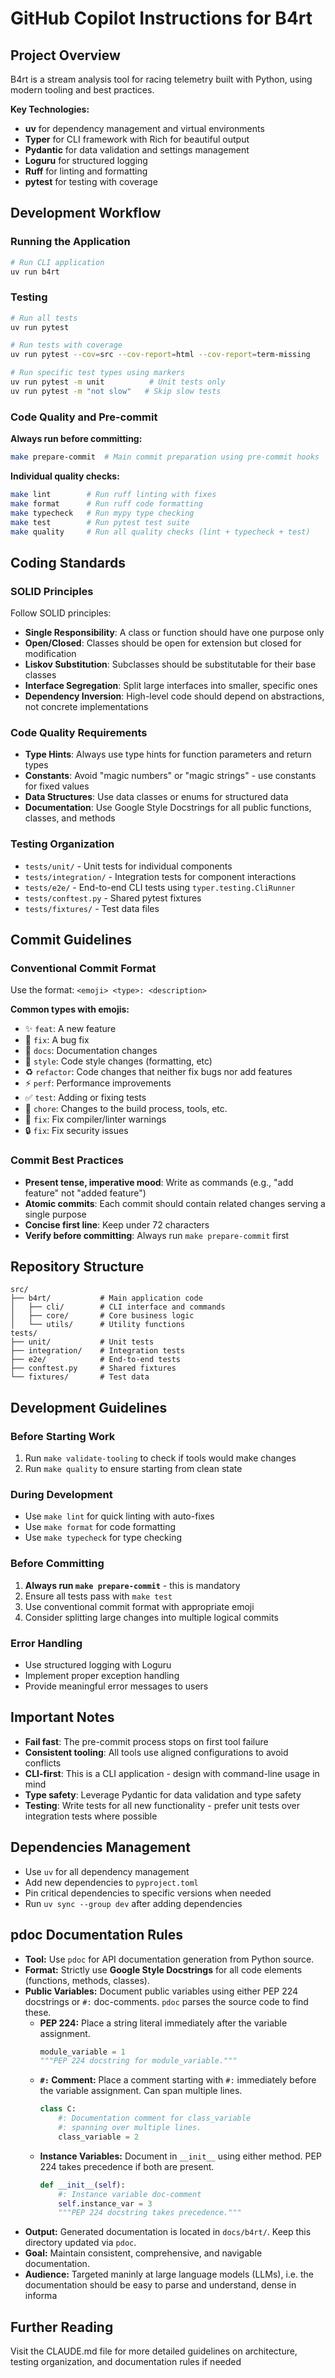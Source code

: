 # GitHub Copilot Instructions for B4rt

## Project Overview

B4rt is a stream analysis tool for racing telemetry built with Python, using modern tooling and best practices.

**Key Technologies:**
- **uv** for dependency management and virtual environments
- **Typer** for CLI framework with Rich for beautiful output
- **Pydantic** for data validation and settings management
- **Loguru** for structured logging
- **Ruff** for linting and formatting
- **pytest** for testing with coverage

## Development Workflow

### Running the Application
```bash
# Run CLI application
uv run b4rt
```

### Testing
```bash
# Run all tests
uv run pytest

# Run tests with coverage
uv run pytest --cov=src --cov-report=html --cov-report=term-missing

# Run specific test types using markers
uv run pytest -m unit          # Unit tests only
uv run pytest -m "not slow"   # Skip slow tests
```

### Code Quality and Pre-commit

**Always run before committing:**
```bash
make prepare-commit  # Main commit preparation using pre-commit hooks
```

**Individual quality checks:**
```bash
make lint        # Run ruff linting with fixes
make format      # Run ruff code formatting
make typecheck   # Run mypy type checking
make test        # Run pytest test suite
make quality     # Run all quality checks (lint + typecheck + test)
```

## Coding Standards

### SOLID Principles
Follow SOLID principles:
- **Single Responsibility**: A class or function should have one purpose only
- **Open/Closed**: Classes should be open for extension but closed for modification
- **Liskov Substitution**: Subclasses should be substitutable for their base classes
- **Interface Segregation**: Split large interfaces into smaller, specific ones
- **Dependency Inversion**: High-level code should depend on abstractions, not concrete implementations

### Code Quality Requirements
- **Type Hints**: Always use type hints for function parameters and return types
- **Constants**: Avoid "magic numbers" or "magic strings" - use constants for fixed values
- **Data Structures**: Use data classes or enums for structured data
- **Documentation**: Use Google Style Docstrings for all public functions, classes, and methods

### Testing Organization
- `tests/unit/` - Unit tests for individual components
- `tests/integration/` - Integration tests for component interactions
- `tests/e2e/` - End-to-end CLI tests using `typer.testing.CliRunner`
- `tests/conftest.py` - Shared pytest fixtures
- `tests/fixtures/` - Test data files

## Commit Guidelines

### Conventional Commit Format
Use the format: `<emoji> <type>: <description>`

**Common types with emojis:**
- ✨ `feat`: A new feature
- 🐛 `fix`: A bug fix
- 📝 `docs`: Documentation changes
- 💄 `style`: Code style changes (formatting, etc)
- ♻️ `refactor`: Code changes that neither fix bugs nor add features
- ⚡️ `perf`: Performance improvements
- ✅ `test`: Adding or fixing tests
- 🔧 `chore`: Changes to the build process, tools, etc.
- 🚨 `fix`: Fix compiler/linter warnings
- 🔒️ `fix`: Fix security issues

### Commit Best Practices
- **Present tense, imperative mood**: Write as commands (e.g., "add feature" not "added feature")
- **Atomic commits**: Each commit should contain related changes serving a single purpose
- **Concise first line**: Keep under 72 characters
- **Verify before committing**: Always run `make prepare-commit` first

## Repository Structure

```
src/
├── b4rt/           # Main application code
│   ├── cli/        # CLI interface and commands
│   ├── core/       # Core business logic
│   └── utils/      # Utility functions
tests/
├── unit/           # Unit tests
├── integration/    # Integration tests
├── e2e/            # End-to-end tests
├── conftest.py     # Shared fixtures
└── fixtures/       # Test data
```

## Development Guidelines

### Before Starting Work
1. Run `make validate-tooling` to check if tools would make changes
2. Run `make quality` to ensure starting from clean state

### During Development
- Use `make lint` for quick linting with auto-fixes
- Use `make format` for code formatting
- Use `make typecheck` for type checking

### Before Committing
1. **Always run `make prepare-commit`** - this is mandatory
2. Ensure all tests pass with `make test`
3. Use conventional commit format with appropriate emoji
4. Consider splitting large changes into multiple logical commits

### Error Handling
- Use structured logging with Loguru
- Implement proper exception handling
- Provide meaningful error messages to users

## Important Notes

- **Fail fast**: The pre-commit process stops on first tool failure
- **Consistent tooling**: All tools use aligned configurations to avoid conflicts
- **CLI-first**: This is a CLI application - design with command-line usage in mind
- **Type safety**: Leverage Pydantic for data validation and type safety
- **Testing**: Write tests for all new functionality - prefer unit tests over integration tests where possible

## Dependencies Management

- Use `uv` for all dependency management
- Add new dependencies to `pyproject.toml`
- Pin critical dependencies to specific versions when needed
- Run `uv sync --group dev` after adding dependencies

## pdoc Documentation Rules

- **Tool:** Use `pdoc` for API documentation generation from Python source.
- **Format:** Strictly use **Google Style Docstrings** for all code elements (functions, methods, classes).
- **Public Variables:** Document public variables using either PEP 224 docstrings or `#:` doc-comments. `pdoc` parses the source code to find these.
  - **PEP 224:** Place a string literal immediately after the variable assignment.
    ```python
    module_variable = 1
    """PEP 224 docstring for module_variable."""
    ```
  - **`#:` Comment:** Place a comment starting with `#:` immediately before the variable assignment. Can span multiple lines.
    ```python
    class C:
        #: Documentation comment for class_variable
        #: spanning over multiple lines.
        class_variable = 2
    ```
  - **Instance Variables:** Document in `__init__` using either method. PEP 224 takes precedence if both are present.
    ```python
    def __init__(self):
        #: Instance variable doc-comment
        self.instance_var = 3
        """PEP 224 docstring takes precedence."""
    ```
- **Output:** Generated documentation is located in `docs/b4rt/`. Keep this directory updated via `pdoc`.
- **Goal:** Maintain consistent, comprehensive, and navigable documentation.
- **Audience:** Targeted maninly at large language models (LLMs), i.e. the documentation should be easy to parse and understand, dense in informa


## Further Reading

Visit the CLAUDE.md file for more detailed guidelines on architecture, testing organization, and documentation rules if needed
